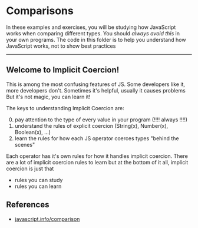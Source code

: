 # Comparisons

In these examples and exercises, you will be studying how JavaScript works when comparing different types. You should _always avoid this_ in your own programs. The code in this folder is to help you understand how JavaScript works, not to show best practices

---

## Welcome to Implicit Coercion!

This is among the most confusing features of JS. Some developers like it, more developers don't. Sometimes it's helpful, usually it causes problems But it's not magic, you can learn it!

The keys to understanding Implicit Coercion are:

0. pay attention to the type of every value in your program (!!!! always !!!!)
1. understand the rules of explicit coercion (String(x), Number(x), Boolean(x), ...)
1. learn the rules for how each JS operator coerces types "behind the scenes"

Each operator has it's own rules for how it handles implicit coercion. There are a lot of implicit coercion rules to learn but at the bottom of it all, implicit coercion is just that

- rules you can study
- rules you can learn

## References

- [javascript.info/comparison](https://javascript.info/comparison)
